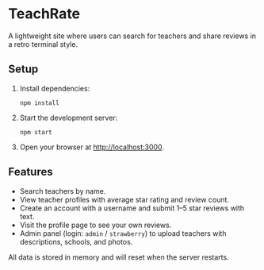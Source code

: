 # TeachRate

A lightweight site where users can search for teachers and share reviews in a retro terminal style.

## Setup
1. Install dependencies:
   ```
   npm install
   ```
2. Start the development server:
   ```
   npm start
   ```
3. Open your browser at [http://localhost:3000](http://localhost:3000).

## Features
- Search teachers by name.
- View teacher profiles with average star rating and review count.
- Create an account with a username and submit 1–5 star reviews with text.
- Visit the profile page to see your own reviews.
- Admin panel (login: `admin` / `strawberry`) to upload teachers with descriptions, schools, and photos.

All data is stored in memory and will reset when the server restarts.
